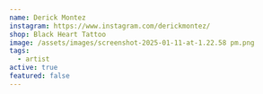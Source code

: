 ```yaml
---
name: Derick Montez
instagram: https://www.instagram.com/derickmontez/
shop: Black Heart Tattoo
image: /assets/images/screenshot-2025-01-11-at-1.22.58 pm.png
tags:
  - artist
active: true
featured: false
---
```

